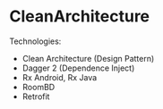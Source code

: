 # CleanArchitecture
Technologies:
- Clean Architecture (Design Pattern)
- Dagger 2 (Dependence Inject)
- Rx Android, Rx Java
- RoomBD
- Retrofit

